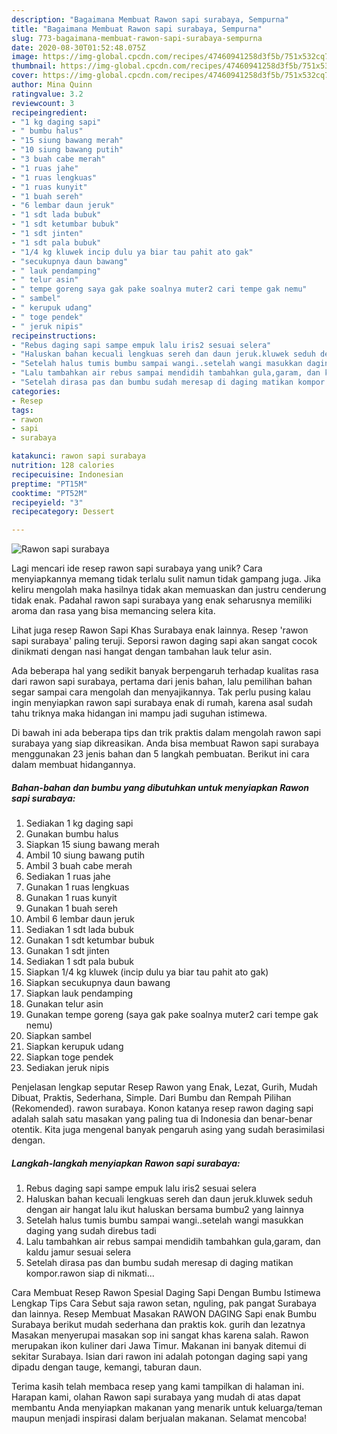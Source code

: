 ```yaml
---
description: "Bagaimana Membuat Rawon sapi surabaya, Sempurna"
title: "Bagaimana Membuat Rawon sapi surabaya, Sempurna"
slug: 773-bagaimana-membuat-rawon-sapi-surabaya-sempurna
date: 2020-08-30T01:52:48.075Z
image: https://img-global.cpcdn.com/recipes/47460941258d3f5b/751x532cq70/rawon-sapi-surabaya-foto-resep-utama.jpg
thumbnail: https://img-global.cpcdn.com/recipes/47460941258d3f5b/751x532cq70/rawon-sapi-surabaya-foto-resep-utama.jpg
cover: https://img-global.cpcdn.com/recipes/47460941258d3f5b/751x532cq70/rawon-sapi-surabaya-foto-resep-utama.jpg
author: Mina Quinn
ratingvalue: 3.2
reviewcount: 3
recipeingredient:
- "1 kg daging sapi"
- " bumbu halus"
- "15 siung bawang merah"
- "10 siung bawang putih"
- "3 buah cabe merah"
- "1 ruas jahe"
- "1 ruas lengkuas"
- "1 ruas kunyit"
- "1 buah sereh"
- "6 lembar daun jeruk"
- "1 sdt lada bubuk"
- "1 sdt ketumbar bubuk"
- "1 sdt jinten"
- "1 sdt pala bubuk"
- "1/4 kg kluwek incip dulu ya biar tau pahit ato gak"
- "secukupnya daun bawang"
- " lauk pendamping"
- " telur asin"
- " tempe goreng saya gak pake soalnya muter2 cari tempe gak nemu"
- " sambel"
- " kerupuk udang"
- " toge pendek"
- " jeruk nipis"
recipeinstructions:
- "Rebus daging sapi sampe empuk lalu iris2 sesuai selera"
- "Haluskan bahan kecuali lengkuas sereh dan daun jeruk.kluwek seduh dengan air hangat lalu ikut haluskan bersama bumbu2 yang lainnya"
- "Setelah halus tumis bumbu sampai wangi..setelah wangi masukkan daging yang sudah direbus tadi"
- "Lalu tambahkan air rebus sampai mendidih tambahkan gula,garam, dan kaldu jamur sesuai selera"
- "Setelah dirasa pas dan bumbu sudah meresap di daging matikan kompor.rawon siap di nikmati..."
categories:
- Resep
tags:
- rawon
- sapi
- surabaya

katakunci: rawon sapi surabaya 
nutrition: 128 calories
recipecuisine: Indonesian
preptime: "PT15M"
cooktime: "PT52M"
recipeyield: "3"
recipecategory: Dessert

---
```



![Rawon sapi surabaya](https://img-global.cpcdn.com/recipes/47460941258d3f5b/751x532cq70/rawon-sapi-surabaya-foto-resep-utama.jpg)

Lagi mencari ide resep rawon sapi surabaya yang unik? Cara menyiapkannya memang tidak terlalu sulit namun tidak gampang juga. Jika keliru mengolah maka hasilnya tidak akan memuaskan dan justru cenderung tidak enak. Padahal rawon sapi surabaya yang enak seharusnya memiliki aroma dan rasa yang bisa memancing selera kita.

Lihat juga resep Rawon Sapi Khas Surabaya enak lainnya. Resep &#39;rawon sapi surabaya&#39; paling teruji. Seporsi rawon daging sapi akan sangat cocok dinikmati dengan nasi hangat dengan tambahan lauk telur asin.

Ada beberapa hal yang sedikit banyak berpengaruh terhadap kualitas rasa dari rawon sapi surabaya, pertama dari jenis bahan, lalu pemilihan bahan segar sampai cara mengolah dan menyajikannya. Tak perlu pusing kalau ingin menyiapkan rawon sapi surabaya enak di rumah, karena asal sudah tahu triknya maka hidangan ini mampu jadi suguhan istimewa.


Di bawah ini ada beberapa tips dan trik praktis dalam mengolah rawon sapi surabaya yang siap dikreasikan. Anda bisa membuat Rawon sapi surabaya menggunakan 23 jenis bahan dan 5 langkah pembuatan. Berikut ini cara dalam membuat hidangannya.

<!--inarticleads1-->

##### Bahan-bahan dan bumbu yang dibutuhkan untuk menyiapkan Rawon sapi surabaya:

1. Sediakan 1 kg daging sapi
1. Gunakan  bumbu halus
1. Siapkan 15 siung bawang merah
1. Ambil 10 siung bawang putih
1. Ambil 3 buah cabe merah
1. Sediakan 1 ruas jahe
1. Gunakan 1 ruas lengkuas
1. Gunakan 1 ruas kunyit
1. Gunakan 1 buah sereh
1. Ambil 6 lembar daun jeruk
1. Sediakan 1 sdt lada bubuk
1. Gunakan 1 sdt ketumbar bubuk
1. Gunakan 1 sdt jinten
1. Sediakan 1 sdt pala bubuk
1. Siapkan 1/4 kg kluwek (incip dulu ya biar tau pahit ato gak)
1. Siapkan secukupnya daun bawang
1. Siapkan  lauk pendamping
1. Gunakan  telur asin
1. Gunakan  tempe goreng (saya gak pake soalnya muter2 cari tempe gak nemu)
1. Siapkan  sambel
1. Siapkan  kerupuk udang
1. Siapkan  toge pendek
1. Sediakan  jeruk nipis


Penjelasan lengkap seputar Resep Rawon yang Enak, Lezat, Gurih, Mudah Dibuat, Praktis, Sederhana, Simple. Dari Bumbu dan Rempah Pilihan (Rekomended). rawon surabaya. Konon katanya resep rawon daging sapi adalah salah satu masakan yang paling tua di Indonesia dan benar-benar otentik. Kita juga mengenal banyak pengaruh asing yang sudah berasimilasi dengan. 

<!--inarticleads2-->

##### Langkah-langkah menyiapkan Rawon sapi surabaya:

1. Rebus daging sapi sampe empuk lalu iris2 sesuai selera
1. Haluskan bahan kecuali lengkuas sereh dan daun jeruk.kluwek seduh dengan air hangat lalu ikut haluskan bersama bumbu2 yang lainnya
1. Setelah halus tumis bumbu sampai wangi..setelah wangi masukkan daging yang sudah direbus tadi
1. Lalu tambahkan air rebus sampai mendidih tambahkan gula,garam, dan kaldu jamur sesuai selera
1. Setelah dirasa pas dan bumbu sudah meresap di daging matikan kompor.rawon siap di nikmati...


Cara Membuat Resep Rawon Spesial Daging Sapi Dengan Bumbu Istimewa Lengkap Tips Cara Sebut saja rawon setan, nguling, pak pangat Surabaya dan lainnya. Resep Membuat Masakan RAWON DAGING Sapi enak Bumbu Surabaya berikut mudah sederhana dan praktis kok. gurih dan lezatnya Masakan menyerupai masakan sop ini sangat khas karena salah. Rawon merupakan ikon kuliner dari Jawa Timur. Makanan ini banyak ditemui di sekitar Surabaya. Isian dari rawon ini adalah potongan daging sapi yang dipadu dengan tauge, kemangi, taburan daun. 

Terima kasih telah membaca resep yang kami tampilkan di halaman ini. Harapan kami, olahan Rawon sapi surabaya yang mudah di atas dapat membantu Anda menyiapkan makanan yang menarik untuk keluarga/teman maupun menjadi inspirasi dalam berjualan makanan. Selamat mencoba!
